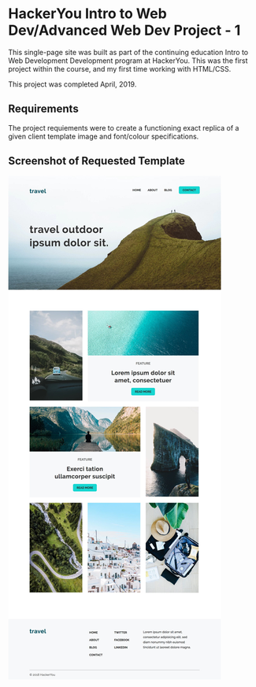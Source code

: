 # HackerYou Intro to Web Dev/Advanced Web Dev Project - 1

This single-page site was built as part of the continuing education Intro to Web Development Development program at HackerYou. This was the first project within the course, and my first time working with HTML/CSS.

This project was completed April, 2019.

## Requirements
The project requiements were to create a functioning exact replica of a given client template image and font/colour specifications. 

## Screenshot of Requested Template
!["Generic business page"](./project-1-level-3.jpg)